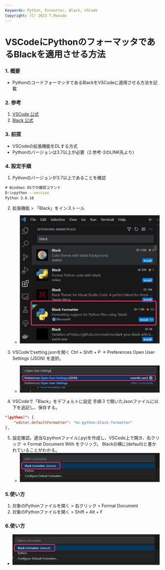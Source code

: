 ```yaml
---
Keywords: Python, Formatter, Black, VSCode
Copyright: (C) 2023 T.Masuda
---
```

# VSCodeにPythonのフォーマッタであるBlackを適用させる方法

### 1. 概要
* PythonのコードフォーマッタであるBlackをVSCodeに適用させる方法を記載

### 2. 参考
1. [VSCode 公式](https://code.visualstudio.com/docs/python/formatting)
2. [Black 公式](https://black.readthedocs.io/en/stable/integrations/editors.html#visual-studio-code)

### 3. 前提
* VSCodeの拡張機能をDLする方式
* Pythonのバージョンは3.7以上が必要（2.参考-2のLINK先より）

### 4. 設定手順

1. Pythonのバージョンが3.7以上であることを確認
```cmd
# Windows OSでの確認コマンド
D:\>python --version
Python 3.8.10
```

2. 拡張機能 > 「Black」をインストール
    * ![2.dio.png](./2.dio.png)


3. VSCodeでsetting.jsonを開く
Ctrl + Shift + P -> Preferences Open User Settings (JSON) を選択。
    * ![3.dio.png](./3.dio.png)


4. VSCodeで「Black」をデフォルトに設定
手順３で開いたJsonファイルに以下を追記し、保存する。
```json
"[python]": {
    "editor.defaultFormatter": "ms-python.black-formatter"
},
```

5. 設定確認。適当なpythonファイル(.py)を作成し、VSCode上で開き、右クリック -> Format Document With をクリック。
Blackの横に(default)と書かれていることがわかる。
    * ![5.dio.png](./5.dio.png)


### 5.使い方
1. 対象のPythonファイルを開く > 右クリック > Format Document
2. 対象のPythonファイルを開く > Shift + Alt + F

### 6.使い方
* ![6.gif](./5.dio.png)











